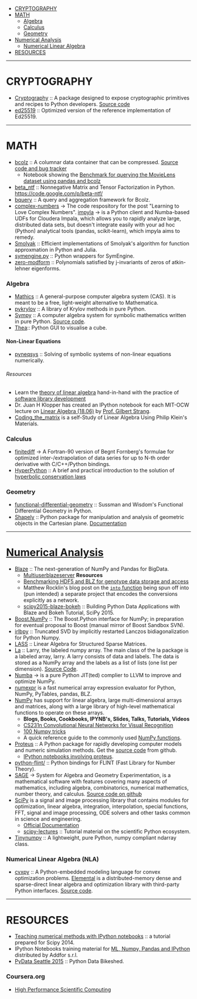 + [CRYPTOGRAPHY](#cryptography)
+ [MATH](#math)
   + [Algebra](#algebra)
   + [Calculus](#calculus)
   + [Geometry](#geometry)
+ [Numerical Analysis](#numerical-analysis)
   + [Numerical Linear Algebra](#numerical-linear-algebra)
+ [RESOURCES](#resources)

----

# CRYPTOGRAPHY
+ [Cryptography](https://cryptography.io/) :: A package designed to expose cryptographic primitives and recipes to Python developers. [Source code](https://github.com/pyca/cryptography)
+ [ed25519](https://github.com/pyca/ed25519) :: Optimized version of the reference implementation of Ed25519.

----

# MATH
+ [bcolz](https://blosc.org) :: A columnar data container that can be compressed. [Source code and bug tracker](https://github.com/Blosc/bcolz)
   + Notebook showing the [Benchmark for querying the MovieLens dataset using pandas and bcolz](http://nbviewer.ipython.org/github/Blosc/movielens-bench/blob/master/querying-ep14.ipynb)
+ [beta_ntf](https://github.com/nils-werner/beta_ntf) :: Nonnegative Matrix and Tensor Factorization in Python. https://code.google.com/p/beta-ntf/
+ [bquery](https://github.com/visualfabriq/bquery) :: A query and aggregation framework for Bcolz.
+ [complex-numbers](https://github.com/j2kun/complex-numbers) → The code respository for the post "Learning to Love Complex Numbers".
 [impyla](https://github.com/cloudera/impyla) → is a Python client and Numba-based UDFs for Cloudera Impala, which allows you to rapidly analyze large, distributed data sets, but doesn't integrate easily with your ad hoc (Python) analytical tools (pandas, scikit-learn), which impyla aims to remedy.
+ [Smolyak](https://github.com/EconForge/Smolyak) :: Efficient implementations of Smolyak's algorithm for function approxmation in Python and Julia.
+ [symengine.py](https://github.com/symengine/symengine.py) :: Python wrappers for SymEngine.
+ [zero-modform](https://github.com/haochenuw/zero-modform) :: Polynomials satisfied by j-invariants of zeros of atkin-lehner eigenforms.


### Algebra
+ [Mathics](https://github.com/mathics/Mathics) :: A general-purpose computer algebra system (CAS). It is meant to be a free, light-weight alternative to Mathematica.
+ [pykrylov](http://dpo.github.com/pykrylov) ::  A library of Krylov methods in pure Python.
+ [Sympy](http://sympy.org/) :: A computer algebra system for symbolic mathematics written in pure Python. [Source code](https://github.com/sympy/sympy).
+ [Thea](https://github.com/SciTools/thea):: Python GUI to visualise a cube.

#### Non-Linear Equations
+ [pyneqsys](https://github.com/bjodah/pyneqsys) :: Solving of symbolic systems of non-linear equations numerically.

###### Resources
+ Learn the [theory of linear algebra](https://github.com/ULAFF/notebooks) hand-in-hand with the practice of [software library development](https://www.edx.org/course/linear-algebra-foundations-frontiers-utaustinx-ut-5-02x)
+ Dr. Juan H Klopper has created an IPython notebook for each MIT-OCW lecture on [Linear Algebra (18.06)](http://www.juanklopper.com/opencourseware/mathematics-2/ipython-lecture-notes/) by [Prof. Gilbert Strang](http://www-math.mit.edu/~gs/).
+ [Coding_the_matrix](https://github.com/branner-courses/coding_the_matrix) is a self-Study of Linear Algebra Using Philip Klein's Materials.


### Calculus 
+ [finitediff](https://github.com/bjodah/finitediff) → A Fortran-90 version of Begnt Fornberg's formulae for optimized inter-/extrapolation of data series for up to N-th order derivative with C/C++/Python bindings.
+ [HyperPython](https://github.com/ketch/HyperPython) :: A brief and practical introduction to the solution of [hyperbolic conservation laws](http://en.wikipedia.org/wiki/Hyperbolic_partial_differential_equation)

### Geometry
* [functional-differential-geometry](https://github.com/jtauber/functional-differential-geometry) :: Sussman and Wisdom's Functional Differential Geometry in Python.
* [Shapely](https://github.com/Toblerity/Shapely) :: Python package for manipulation and analysis of geometric objects in the Cartesian plane. [Documentation](http://toblerity.github.com/shapely/)

----

# [Numerical Analysis](https://en.wikipedia.org/wiki/Category:Numerical_analysis)

+ [Blaze](http://blaze.pydata.org) :: The next-generation of NumPy and Pandas for BigData.
   + [Multiuserblazeserver](https://github.com/ContinuumIO/multiuserblazeserver)
   **Resources**
   + [Benchmarking HDF5 and BLZ for genotype data storage and access](http://nbviewer.ipython.org/gist/alimanfoo/67fdcf58e364763fd0b6/benchmark_hdf5_blz.ipynb)
   + Matthew Rocklin's blog post on the [`into` function](http://matthewrocklin.com/blog/work/2015/02/03/Into/) being spun off into (pun intended) a separate project that encodes the conversions explicitly as a network.
   + [scipy2015-blaze-bokeh](https://github.com/chdoig/scipy2015-blaze-bokeh) :: Building Python Data Applications with Blaze and Bokeh Tutorial, SciPy 2015.
+ [Boost.NumPy](https://github.com/ndarray/Boost.NumPy) :: The Boost.Python interface for NumPy; in preparation for eventual proposal to Boost (manual mirror of Boost Sandbox SVN).
+ [irlbpy](https://github.com/bwlewis/irlbpy) :: Truncated SVD by implicitly restarted Lanczos bidiagonalization for Python Numpy.
+ [LASS](https://github.com/cvxgrp/lass) :: Linear Algebra for Structured Sparse Matrices.
+ [La](http://pypi.python.org/pypi/la) :: Larry, the labeled numpy array. The main class of the la package is a labeled array, larry. A larry consists of data and labels. The data is stored as a NumPy array and the labels as a list of lists (one list per dimension). [Source Code](https://github.com/kwgoodman/la).
+ [Numba](http://numba.pydata.org/) → is a pure Python JIT(ted) complier to LLVM to improve and optimize NumPy.
+ [numexpr](https://github.com/pydata/numexpr) is a fast numerical array expression evaluator for Python, NumPy, PyTables, pandas, BLZ.
+ [NumPy](http://www.numpy.org) has support for linear algebra, large multi-dimensional arrays and matrices, along with a large library of high-level mathematical functions to operate on these arrays. 
   + __Blogs, Books, Cookbooks, IPYNB's, Slides, Talks, Tutorials, Videos__
   + [CS231n Convolutional Neural Networks for Visual Recognition](https://cs231n.github.io/python-numpy-tutorial/)
   + [100 Numpy tricks](http://www.loria.fr/~rougier/teaching/numpy.100/index.html)
   + A quick reference guide to the commonly used [NumPy functions](http://people.duke.edu/~ccc14/pcfb/numpympl/NumpyBasics.html).
+ [Proteus](http://proteus.usace.army.mil) :: A Python package for rapidly developing computer models and numeric simulation methods. Get the [source code](https://github.com/erdc-cm/proteus) from github.
   + [IPython notebooks involving proteus](https://github.com/erdc-cm/proteus-notebooks).
+ [python-flint/](http://fredrik-johansson.github.com/python-flint/) :: Python bindings for FLINT (Fast Library for Number Theory).
+ [SAGE](http://www.sagemath.org) → System for Algebra and Geometry Experimentation, is a mathematical software with features covering many aspects of mathematics, including algebra, combinatorics, numerical mathematics, number theory, and calculus. [Source code on github](https://github.com/sagemath/sage)
+ [SciPy](http://www.scipy.org) is a signal and image processing library that contains modules for optimization, linear algebra, integration, interpolation, special functions, FFT, signal and image processing, ODE solvers and other tasks common in science and engineering.
   + [Official Documentation](http://www.scipy.org/docs.html)
   + [scipy-lectures](http://scipy-lectures.github.io) :: Tutorial material on the scientific Python ecosystem.
+ [Tinynumpy](https://github.com/wadetb/tinynumpy) :: A lightweight, pure Python, numpy compliant ndarray class. 

### Numerical Linear Algebra (NLA)
+ [cvxpy](https://github.com/cvxgrp/cvxpy) :: A Python-embedded modeling language for convex optimization problems. [Elemental](http://libelemental.org) is a distributed-memory dense and sparse-direct linear algebra and optimization library with third-party Python interfaces. [Source code](https://github.com/elemental/Elemental).

----

# RESOURCES
+ [Teaching numerical methods with IPython notebooks](https://github.com/ketch/teaching-numerics-with-notebooks) :: a tutorial prepared for Scipy 2014.
+ IPython Notebooks training material for [ML, Numpy, Pandas and IPython](https://github.com/addfor/tutorials) distributed by Addfor s.r.l.
+ [PyData Seattle 2015](https://github.com/wrobstory/pydataseattle2015) :: Python Data Bikeshed.

### Coursera.org   
+ [High Performance Scientific Computing](https://www.coursera.org/course/scicomp)

